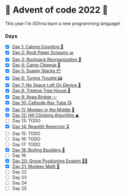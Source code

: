 # :christmas_tree: Advent of code 2022 :christmas_tree:	

This year I'm *GO*nna learn a new programming language!

### Days
- [x] [Day 1: Calorie Counting :cookie:](https://github.com/ggapac/advent-of-code-2022/tree/main/day01) 
- [x] [Day 2: Rock Paper Scissors :scissors:](https://github.com/ggapac/advent-of-code-2022/tree/main/day02) 
- [x] [Day 3: Rucksack Reorganization :school_satchel:](https://github.com/ggapac/advent-of-code-2022/tree/main/day03)
- [x] [Day 4: Camp Cleanup :broom:](https://github.com/ggapac/advent-of-code-2022/tree/main/day04)
- [x] [Day 5: Supply Stacks :package:](https://github.com/ggapac/advent-of-code-2022/tree/main/day05)
- [x] [Day 6: Tuning Trouble :pager:](https://github.com/ggapac/advent-of-code-2022/tree/main/day06)
- [x] [Day 7: No Space Left On Device :floppy_disk:](https://github.com/ggapac/advent-of-code-2022/tree/main/day07)
- [x] [Day 8: Treetop Tree House :house_with_garden:](https://github.com/ggapac/advent-of-code-2022/tree/main/day08)
- [x] [Day 9: Rope Bridge :wavy_dash:](https://github.com/ggapac/advent-of-code-2022/tree/main/day09)
- [x] [Day 10: Cathode-Ray Tube :tv:](https://github.com/ggapac/advent-of-code-2022/tree/main/day10)
- [x] [Day 11: Monkey in the Middle :speak_no_evil:](https://github.com/ggapac/advent-of-code-2022/tree/main/day11)
- [x] [Day 12: Hill Climbing Algorithm :mountain:](https://github.com/ggapac/advent-of-code-2022/tree/main/day12)
- [ ] Day 13: TODO
- [x] [Day 14: Regolith Reservoir :hourglass_flowing_sand:](https://github.com/ggapac/advent-of-code-2022/tree/main/day14)
- [ ] Day 15: TODO
- [ ] Day 16: TODO
- [ ] Day 17: TODO
- [x] [Day 18: Boiling Boulders :volcano:](https://github.com/ggapac/advent-of-code-2022/tree/main/day18)
- [ ] Day 19
- [x] [Day 20: Grove Positioning System :woman_technologist:](https://github.com/ggapac/advent-of-code-2022/tree/main/day20)
- [x] [Day 21: Monkey Math :abacus:](https://github.com/ggapac/advent-of-code-2022/tree/main/day20)
- [ ] Day 22
- [ ] Day 23
- [ ] Day 24
- [ ] Day 25
